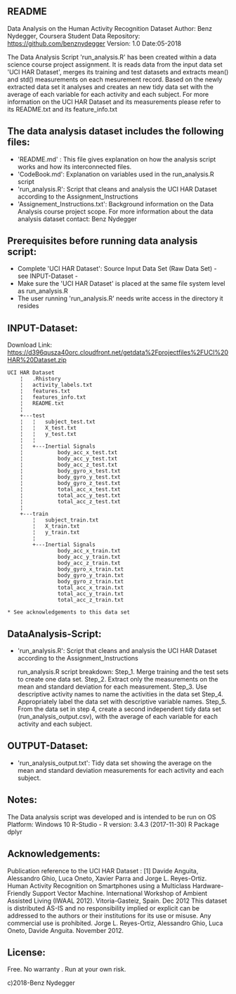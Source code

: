 

## README

Data Analysis on the Human Activity Recognition Dataset
Author: Benz Nydegger, Coursera Student
Data Repository: https://github.com/benznydegger
Version: 1.0
Date:05-2018


The Data Analysis Script 'run_analysis.R' has been created within a data science course project assignment.
It is reads data from the input data set 'UCI HAR Dataset', merges its training and test datasets and extracts mean() and std() measurements on each mesurement record.
Based on the newly extracted data set it analyses and creates an new tidy data set with the average of each variable for each activity and each subject.
For more information on the UCI HAR Dataset and its measurements please refer to its README.txt and its feature_info.txt

## The data analysis dataset includes the following files:

- 'README.md' : This file  gives explanation on how the analysis script works and how its interconnected files.
- 'CodeBook.md': Explanation on variables used in the run_analysis.R script
- 'run_analysis.R': Script that cleans and analysis the UCI HAR Dataset according to the Assignment_Instructions
- 'Assignement_Instructions.txt': Background information on the Data Analysis course project scope.
For more information about the data analysis dataset contact: Benz Nydegger

## Prerequisites before running data analysis script:

- Complete 'UCI HAR Dataset': Source Input Data Set (Raw Data Set) - see INPUT-Dataset -
- Make sure the 'UCI HAR Dataset' is placed at the same file system level as run_analysis.R
- The user running 'run_analysis.R' needs write access in the directory it resides

## INPUT-Dataset:

Download Link: https://d396qusza40orc.cloudfront.net/getdata%2Fprojectfiles%2FUCI%20HAR%20Dataset.zip

	UCI HAR Dataset
	    ¦   .Rhistory
	    ¦   activity_labels.txt
	    ¦   features.txt
	    ¦   features_info.txt
	    ¦   README.txt
	    ¦
	    +---test
	    ¦   ¦   subject_test.txt
	    ¦   ¦   X_test.txt
	    ¦   ¦   y_test.txt
	    ¦   ¦
	    ¦   +---Inertial Signals
	    ¦           body_acc_x_test.txt
	    ¦           body_acc_y_test.txt
	    ¦           body_acc_z_test.txt
	    ¦           body_gyro_x_test.txt
	    ¦           body_gyro_y_test.txt
	    ¦           body_gyro_z_test.txt
	    ¦           total_acc_x_test.txt
	    ¦           total_acc_y_test.txt
	    ¦           total_acc_z_test.txt
	    ¦
	    +---train
	        ¦   subject_train.txt
	        ¦   X_train.txt
	        ¦   y_train.txt
	        ¦
	        +---Inertial Signals
	                body_acc_x_train.txt
	                body_acc_y_train.txt
	                body_acc_z_train.txt
	                body_gyro_x_train.txt
	                body_gyro_y_train.txt
	                body_gyro_z_train.txt
	                total_acc_x_train.txt
	                total_acc_y_train.txt
	                total_acc_z_train.txt

	* See acknowledgements to this data set


## DataAnalysis-Script:

- 'run_analysis.R': Script that cleans and analysis the UCI HAR Dataset according to the Assignment_Instructions

	run_analysis.R script breakdown:
		Step_1. Merge training and the test sets to create one data set.
		Step_2. Extract only the measurements on the mean and standard deviation for each measurement.
		Step_3. Use descriptive activity names to name the activities in the data set
		Step_4. Appropriately label the data set with descriptive variable names.
		Step_5. From the data set in step 4, create a second independent tidy  data set (run_analysis_output.csv), with the average of each variable for each activity and each subject.
	

## OUTPUT-Dataset:
- 'run_analysis_output.txt':  Tidy data set showing the average on the mean and standard deviation measurements for each activity and  each subject.


## Notes: 
The Data analysis script was developed and is intended to be run on
	OS Platform: Windows 10
	R-Studio - R version: 3.4.3 (2017-11-30)
	R Package dplyr


## Acknowledgements:
Publication reference to the UCI HAR Dataset  :
[1] Davide Anguita, Alessandro Ghio, Luca Oneto, Xavier Parra and Jorge L. Reyes-Ortiz. Human Activity Recognition on Smartphones using a Multiclass Hardware-Friendly Support Vector Machine. International Workshop of Ambient Assisted Living (IWAAL 2012). Vitoria-Gasteiz, Spain. Dec 2012
This dataset is distributed AS-IS and no responsibility implied or explicit can be addressed to the authors or their institutions for its use or misuse. Any commercial use is prohibited.
Jorge L. Reyes-Ortiz, Alessandro Ghio, Luca Oneto, Davide Anguita. November 2012.


## License:
Free. No warranty . Run at your own risk.


c)2018-Benz Nydegger
